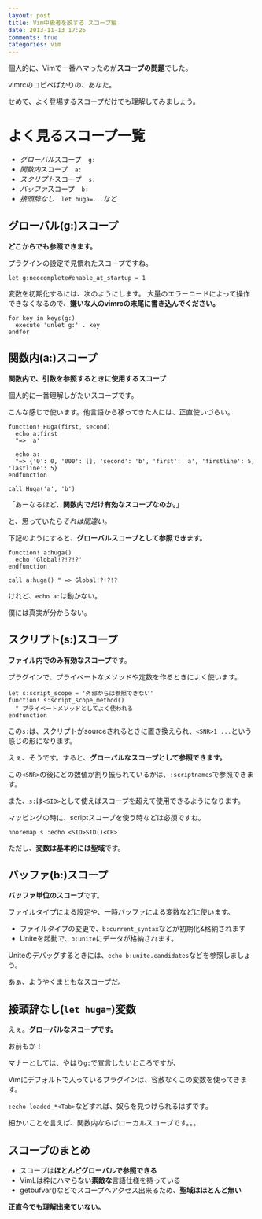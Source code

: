 ```yaml
---
layout: post
title: Vim中級者を脱する スコープ編
date: 2013-11-13 17:26
comments: true
categories: vim
---
```


個人的に、Vimで一番ハマったのが**スコープの問題**でした。

vimrcのコピペばかりの、あなた。

せめて、よく登場するスコープだけでも理解してみましょう。

# よく見るスコープ一覧

- *グローバル*スコープ　`g:`
- *関数内*スコープ　`a:`
- *スクリプト*スコープ　`s:`
- *バッファ*スコープ　`b:`
- *接頭辞なし*　`let huga=...`など

## グローバル(g:)スコープ

**どこからでも参照できます。**

プラグインの設定で見慣れたスコープですね。

`let g:neocomplete#enable_at_startup = 1`

変数を初期化するには、次のようにします。
大量のエラーコードによって操作できなくなるので、**嫌いな人のvimrcの末尾に書き込んでください。**

```vim
for key in keys(g:)
  execute 'unlet g:' . key
endfor
```


## 関数内(a:)スコープ

**関数内で、引数を参照するときに使用するスコープ**

個人的に一番理解しがたいスコープです。

こんな感じで使います。他言語から移ってきた人には、正直使いづらい。

```
function! Huga(first, second)
  echo a:first
  "=> 'a'

  echo a:
  "=> {'0': 0, '000': [], 'second': 'b', 'first': 'a', 'firstline': 5, 'lastline': 5}
endfunction

call Huga('a', 'b')
```

「あーなるほど、**関数内でだけ有効なスコープなのか。**」

と、思っていたら*それは間違い。*


下記のようにすると、**グローバルスコープとして参照できます。**

```vim
function! a:huga()
  echo 'Global!?!?!?'
endfunction

call a:huga() " => Global!?!?!?
```

けれど、`echo a:`は動かない。

僕には真実が分からない。

## スクリプト(s:)スコープ

**ファイル内でのみ有効なスコープ**です。

プラグインで、プライベートなメソッドや定数を作るときによく使います。

```vim
let s:script_scope = '外部からは参照できない'
function! s:script_scope_method()
  " プライベートメソッドとしてよく使われる
endfunction
```

この`s:`は、スクリプトがsourceされるときに置き換えられ、`<SNR>1_...`という感じの形になります。

えぇ、そうです。すると、**グローバルなスコープとして参照できます。**

この`<SNR>`の後にどの数値が割り振られているかは、`:scriptnames`で参照できます。


また、`s:`は`<SID>`として使えばスコープを超えて使用できるようになります。

マッピングの時に、scriptスコープを使う時などは必須ですね。

```vim
nnoremap s :echo <SID>SID()<CR>
```

ただし、**変数は基本的には聖域**です。

## バッファ(b:)スコープ

**バッファ単位のスコープ**です。

ファイルタイプによる設定や、一時バッファによる変数などに使います。

- ファイルタイプの変更で、`b:current_syntax`などが初期化&格納されます
- Uniteを起動で、`b:unite`にデータが格納されます。

Uniteのデバッグするときには、`echo b:unite.candidates`などを参照しましょう。

あぁ、ようやくまともなスコープだ。

## 接頭辞なし(`let huga=`)変数

えぇ。**グローバルなスコープです。**

お前もか！


マナーとしては、やはり`g:`で宣言したいところですが、

Vimにデフォルトで入っているプラグインは、容赦なくこの変数を使ってきます。

`:echo loaded_*<Tab>`などすれば、奴らを見つけられるはずです。

細かいことを言えば、関数内ならばローカルスコープです。。。


## スコープのまとめ

- スコープは**ほとんどグローバルで参照できる**
- VimLは枠にハマらない**素敵な**言語仕様を持っている
- getbufvar()などでスコープへアクセス出来るため、**聖域はほとんど無い**


**正直今でも理解出来ていない。**
